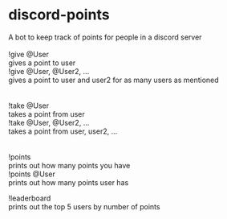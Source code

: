 # discord-points
A bot to keep track of points for people in a discord server
<br>  
!give @User  
   gives a point to user  
!give @User, @User2, ...  
    gives a point to user and user2 for as many users as mentioned  
<br>  
!take @User  
  takes a point from user  
!take @User, @User2, ...  
  takes a point from user, user2, ...  
   <br>  
!points  
    prints out how many points you have  
!points @User  
    prints out how many points user has  
     
       
!leaderboard  
    prints out the top 5 users by number of points  
